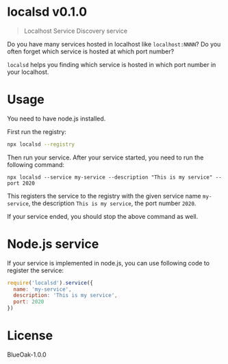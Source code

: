 # localsd v0.1.0

> Localhost Service Discovery service

Do you have many services hosted in localhost like `localhost:NNNN`? Do you often forget which service is hosted at which port number?

`localsd` helps you finding which service is hosted in which port number in your localhost.

# Usage

You need to have node.js installed.

First run the registry:

```sh
npx localsd --registry
```

Then run your service. After your service started, you need to run the following command:

```
npx localsd --service my-service --description "This is my service" --port 2020
```

This registers the service to the registry with the given service name `my-service`, the description `This is my service`, the port number `2020`.

If your service ended, you should stop the above command as well.

# Node.js service

If your service is implemented in node.js, you can use following code to register the service:

```js
require('localsd').service({
  name: 'my-service',
  description: 'This is my service',
  port: 2020
})
```

# License

BlueOak-1.0.0

